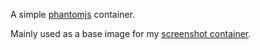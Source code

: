 A simple [phantomjs](http://phantomjs.org/) container.

Mainly used as a base image for my [screenshot container](https://github.com/ubermuda/docker-screenshot).
